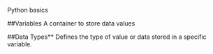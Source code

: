 Python basics

##Variables
A container to store data values

##Data Types**
Defines the type of value or data stored in a specific variable. 
